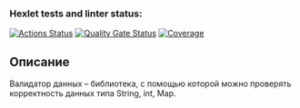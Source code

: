 ### Hexlet tests and linter status:
[![Actions Status](https://github.com/Ahiru77/java-project-78/actions/workflows/hexlet-check.yml/badge.svg)](https://github.com/Ahiru77/java-project-78/actions)
[![Quality Gate Status](https://sonarcloud.io/api/project_badges/measure?project=Ahiru77_java-project-78&metric=alert_status)](https://sonarcloud.io/summary/new_code?id=Ahiru77_java-project-78)
[![Coverage](https://sonarcloud.io/api/project_badges/measure?project=Ahiru77_java-project-78&metric=coverage)](https://sonarcloud.io/summary/new_code?id=Ahiru77_java-project-78)
## Описание
Валидатор данных – библиотека, с помощью которой можно проверять корректность данных типа String, int, Map.

